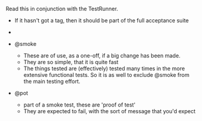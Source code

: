Read this in conjunction with the TestRunner.

* If it hasn't got a tag, then it should be part of the full acceptance suite
* 
* @smoke
  * These are of use, as a one-off, if a big change has been made.
  * They are so simple, that it is quite fast
  * The things tested are (effectively) tested many times in the more extensive functional tests. So it is as well to exclude @smoke from the main testing effort.

* @pot
  * part of a smoke test, these are 'proof of test'
  * They are expected to fail, with the sort of message that you'd expect